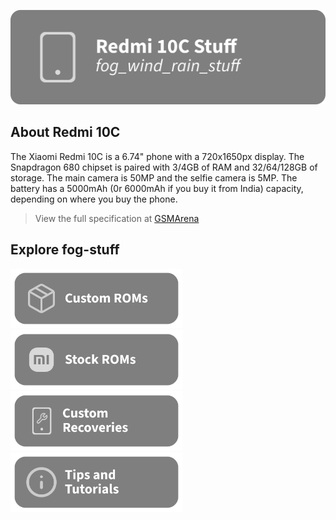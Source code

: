 [![header](/assets/Title.svg)](https://github.com/Loominagit/fog-stuff/)

## About Redmi 10C
The Xiaomi Redmi 10C is a 6.74" phone with a 720x1650px display. The Snapdragon 680 chipset is paired with 3/4GB of RAM and 32/64/128GB of storage. The main camera is 50MP and the selfie camera is 5MP. The battery has a 5000mAh (0r 6000mAh if you buy it from India) capacity, depending on where you buy the phone.
> View the full specification at [GSMArena](https://www.gsmarena.com/xiaomi_redmi_10c-11418.php)

## Explore fog-stuff
<a href="/custom_rom/README.md"><img src="/assets/Custom-ROMS.svg" alt="Check out the custom ROM section!" width="275" height="95"></a> <a href="https://xiaomifirmwareupdater.com/miui/fog/"><img src="/assets/MIUI.svg" alt="Download the stock ROM here!" width="275" height="95"></a>
<a href="/custom_recovery/README.md"><img src="/assets/Custom-Recovery.svg" alt="Check out the custom recovery section!" width="275" height="95"></a> <img src="/assets/Tutorials.svg" alt="Ever feel lost? Check out the tutorials!" width="275" height="95">
